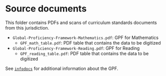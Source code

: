 Source documents
================
This folder contains PDFs and scans of curriculum standards documents from this jurisdiction.

- `Global-Proficiency-Framework-Mathematics.pdf`: GPF for Mathematics
  - `GPF_math_table.pdf`: PDF table that contains the data to be digitized
- `Global-Proficiency-Framework-Reading.pdf`: GPF for Reading
  - `GPF_reading_table.pdf`: PDF table that contains the data to be digitized

See [`infodocs`](./infodocs) for additional information about the GPF.
